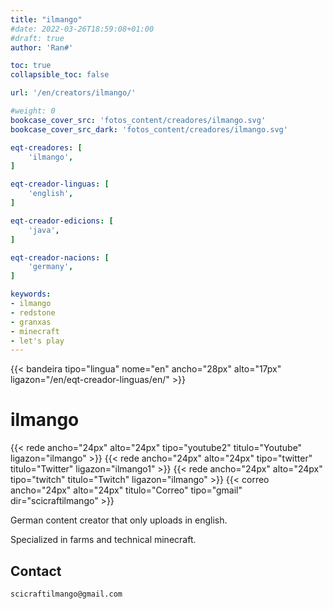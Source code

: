 ```yaml
---
title: "ilmango"
#date: 2022-03-26T18:59:08+01:00
#draft: true
author: 'Ran#'

toc: true
collapsible_toc: false

url: '/en/creators/ilmango/'

#weight: 0
bookcase_cover_src: 'fotos_content/creadores/ilmango.svg'
bookcase_cover_src_dark: 'fotos_content/creadores/ilmango.svg'

eqt-creadores: [
    'ilmango',
]

eqt-creador-linguas: [
    'english',
]

eqt-creador-edicions: [
    'java',
]

eqt-creador-nacions: [
    'germany',
]

keywords:
- ilmango
- redstone
- granxas
- minecraft
- let's play
---
```


{{< bandeira tipo="lingua" nome="en" ancho="28px" alto="17px" ligazon="/en/eqt-creador-linguas/en/" >}}

# ilmango

{{< rede ancho="24px" alto="24px" tipo="youtube2" titulo="Youtube" ligazon="ilmango" >}}
{{< rede ancho="24px" alto="24px" tipo="twitter" titulo="Twitter" ligazon="ilmango1" >}}
{{< rede ancho="24px" alto="24px" tipo="twitch" titulo="Twitch" ligazon="ilmango" >}}
{{< correo ancho="24px" alto="24px" titulo="Correo" tipo="gmail" dir="scicraftilmango" >}}

German content creator that only uploads in english.

Specialized in farms and technical minecraft.

## Contact

```
scicraftilmango@gmail.com
```
